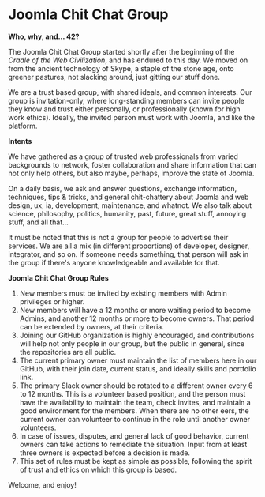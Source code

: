 # Joomla Chit Chat Group

**Who, why, and... 42?**

The Joomla Chit Chat Group started shortly after the beginning of the *Cradle of the Web Civilization*, and has endured to this day. We moved on from the ancient technology of Skype, a staple of the stone age, onto greener pastures, not slacking around, just gitting our stuff done.

We are a trust based group, with shared ideals, and common interests. Our group is invitation-only, where long-standing members can invite people they know and trust either personally, or professionally (known for high work ethics). Ideally, the invited person must work with Joomla, and like the platform.

**Intents**

We have gathered as a group of trusted web professionals from varied backgrounds to network, foster collaboration and share information that can not only help others, but also maybe, perhaps, improve the state of Joomla.

On a daily basis, we ask and answer questions, exchange information, techniques, tips & tricks, and general chit-chattery about Joomla and web design, ux, ia, development, maintenance, and whatnot. We also talk about science, philosophy, politics, humanity, past, future, great stuff, annoying stuff, and all that...

It must be noted that this is not a group for people to advertise their services. We are all a mix (in different proportions) of developer, designer, integrator, and so on. If someone needs something, that person will ask in the group if there's anyone knowledgeable and available for that.

**Joomla Chit Chat Group Rules**

1. New members must be invited by existing members with Admin privileges or higher.
2. New members will have a 12 months or more waiting period to become Admins, and another 12 months or more to become owners. That period can be extended by owners, at their criteria.
3. Joining our GitHub organization is highly encouraged, and contributions will help not only people in our group, but the public in general, since the repositories are all public.
4. The current primary owner must maintain the list of members here in our GitHub, with their join date, current status, and ideally skills and portfolio link.
5. The primary Slack owner should be rotated to a different owner every 6 to 12 months. This is a volunteer based position, and the person must have the availability to maintain the team, check invites, and maintain a good environment for the members. When there are no other eers, the current owner can volunteer to continue in the role until another owner volunteers.
6. In case of issues, disputes, and general lack of good behavior, current owners can take actions to remediate the situation. Input from at least three owners is expected before a decision is made.
7. This set of rules must be kept as simple as possible, following the spirit of trust and ethics on which this group is based.

Welcome, and enjoy!
